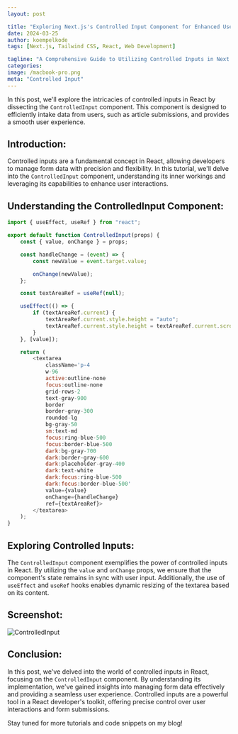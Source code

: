 ```yaml
---
layout: post

title: "Exploring Next.js's Controlled Input Component for Enhanced User Interactions"
date: 2024-03-25
author: koempelkode
tags: [Next.js, Tailwind CSS, React, Web Development]

tagline: "A Comprehensive Guide to Utilizing Controlled Inputs in Next.js"
categories: 
image: /macbook-pro.png
meta: "Controlled Input"
---
```


In this post, we'll explore the intricacies of controlled inputs in React by dissecting the `ControlledInput` component. This component is designed to efficiently intake data from users, such as article submissions, and provides a smooth user experience.

## Introduction:

Controlled inputs are a fundamental concept in React, allowing developers to manage form data with precision and flexibility. In this tutorial, we'll delve into the `ControlledInput` component, understanding its inner workings and leveraging its capabilities to enhance user interactions.

## Understanding the ControlledInput Component:

```javascript
import { useEffect, useRef } from "react";

export default function ControlledInput(props) {
    const { value, onChange } = props;

    const handleChange = (event) => {
        const newValue = event.target.value;

        onChange(newValue);
    };

    const textAreaRef = useRef(null);

    useEffect(() => {
        if (textAreaRef.current) {
            textAreaRef.current.style.height = "auto";
            textAreaRef.current.style.height = textAreaRef.current.scrollHeight + "px";
        }
    }, [value]);

    return (
        <textarea 
            className='p-4
            w-96
            active:outline-none 
            focus:outline-none  
            grid-rows-2
            text-gray-900 
            border 
            border-gray-300 
            rounded-lg 
            bg-gray-50 
            sm:text-md 
            focus:ring-blue-500 
            focus:border-blue-500 
            dark:bg-gray-700 
            dark:border-gray-600 
            dark:placeholder-gray-400 
            dark:text-white 
            dark:focus:ring-blue-500 
            dark:focus:border-blue-500'  
            value={value} 
            onChange={handleChange} 
            ref={textAreaRef}>
        </textarea>
    );
}
```

## Exploring Controlled Inputs:

The `ControlledInput` component exemplifies the power of controlled inputs in React. By utilizing the `value` and `onChange` props, we ensure that the component's state remains in sync with user input. Additionally, the use of `useEffect` and `useRef` hooks enables dynamic resizing of the textarea based on its content.

## Screenshot:

![ControlledInput](controlled_input_screenshot.png)

## Conclusion:

In this post, we've delved into the world of controlled inputs in React, focusing on the `ControlledInput` component. By understanding its implementation, we've gained insights into managing form data effectively and providing a seamless user experience. Controlled inputs are a powerful tool in a React developer's toolkit, offering precise control over user interactions and form submissions.

Stay tuned for more tutorials and code snippets on my blog!
